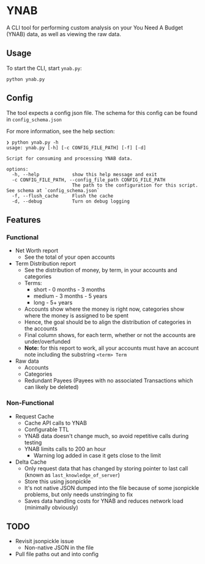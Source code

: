 # YNAB

A CLI tool for performing custom analysis on your You Need A Budget (YNAB) data, as well as viewing the raw data.

## Usage

To start the CLI, start `ynab.py`:
```
python ynab.py
```

## Config

The tool expects a config json file. The schema for this config can be found in `config_schema.json`

For more information, see the help section:
```
❯ python ynab.py -h
usage: ynab.py [-h] [-c CONFIG_FILE_PATH] [-f] [-d]

Script for consuming and processing YNAB data.

options:
  -h, --help            show this help message and exit
  -c CONFIG_FILE_PATH, --config_file_path CONFIG_FILE_PATH
                        The path to the configuration for this script. See schema at `config_schema.json`
  -f, --flush_cache     Flush the cache
  -d, --debug           Turn on debug logging
```

## Features

### Functional

- Net Worth report
  - See the total of your open accounts
- Term Distribution report
  - See the distribution of money, by term, in your accounts and categories
  - Terms:
    - short - 0 months - 3 months
    - medium - 3 months - 5 years
    - long - 5+ years
  - Accounts show where the money is right now, categories show where the money is assigned to be spent
  - Hence, the goal should be to align the distribution of categories in the accounts
  - Final column shows, for each term, whether or not the accounts are under/overfunded
  - **Note:** for this report to work, all your accounts must have an account note including the substring `<term> Term`
- Raw data
  - Accounts
  - Categories
  - Redundant Payees (Payees with no associated Transactions which can likely be deleted)

### Non-Functional

- Request Cache
  - Cache API calls to YNAB
  - Configurable TTL
  - YNAB data doesn't change much, so avoid repetitive calls during testing
  - YNAB limits calls to 200 an hour
    - Warning log added in case it gets close to the limit
- Delta Cache
  - Only request data that has changed by storing pointer to last call (known as `last_knowledge_of_server`)
  - Store this using jsonpickle
  - It's not native JSON dumped into the file because of some jsonpickle problems, but only needs unstringing to fix
  - Saves data handling costs for YNAB and reduces network load (minimally obviously)

## TODO

- Revisit jsonpickle issue
  - Non-native JSON in the file
- Pull file paths out and into config